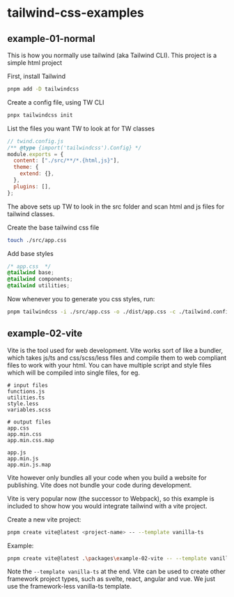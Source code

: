 # tailwind-css-examples

## example-01-normal

This is how you normally use tailwind (aka Tailwind CLI).
This project is a simple html project

First, install Tailwind

```sh
pnpm add -D tailwindcss
```

Create a config file, using TW CLI

```sh
pnpx tailwindcss init
```

List the files you want TW to look at for TW classes

```js
// twind.config.js
/** @type {import('tailwindcss').Config} */
module.exports = {
  content: ["./src/**/*.{html,js}"],
  theme: {
    extend: {},
  },
  plugins: [],
};
```

The above sets up TW to look in the src folder and scan html and js files for tailwind classes.

Create the base tailwind css file

```sh
touch ./src/app.css
```

Add base styles

```css
/* app.css  */
@tailwind base;
@tailwind components;
@tailwind utilities;
```

Now whenever you to generate you css styles, run:

```sh
pnpm tailwindcss -i ./src/app.css -o ./dist/app.css -c ./tailwind.config.js --minify
```

## example-02-vite

Vite is the tool used for web development.
Vite works sort of like a bundler, which takes js/ts and css/scss/less files and compile them to web compliant files to work with your html.
You can have multiple script and style files which will be compiled into single files, for eg.

```
# input files
functions.js
utilities.ts
style.less
variables.scss

# output files
app.css
app.min.css
app.min.css.map

app.js
app.min.js
app.min.js.map
```

Vite however only bundles all your code when you build a website for publishing.
Vite does not bundle your code during development.

Vite is very popular now (the successor to Webpack), so this example is included to show how you would integrate tailwind with a vite project.

Create a new vite project:

```sh
pnpm create vite@latest <project-name> -- --template vanilla-ts
```

Example:

```sh
pnpm create vite@latest .\packages\example-02-vite -- --template vanilla-ts
```

Note the `--template vanilla-ts` at the end.
Vite can be used to create other framework project types, such as svelte, react, angular and vue.
We just use the framework-less vanilla-ts template.
